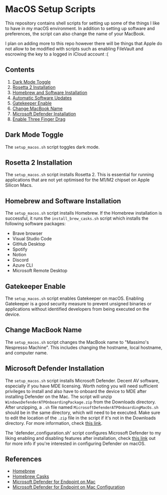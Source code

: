 # MacOS Setup Scripts

This repository contains shell scripts for setting up some of the things I like to have in my macOS environment. In addition to setting up software and preferences, the script can also change the name of your MacBook.

I plan on adding more to this repo however there will be things that Apple do not allow to be modified with scripts such as enabling FileVault and escrowing the key to a logged in iCloud account :(

## Contents

1. [Dark Mode Toggle](#dark-mode-toggle)
2. [Rosetta 2 Installation](#rosetta-2-installation)
3. [Homebrew and Software Installation](#homebrew-and-software-installation)
4. [Automatic Software Updates](#automatic-software-updates)
5. [Gatekeeper Enable](#gatekeeper-enable)
6. [Change MacBook Name](#change-macbook-name)
7. [Microsoft Defender Installation](#microsoft-defender-installation)
8. [Enable Three Finger Drag](#enable-three-finger-drag)

## Dark Mode Toggle

The `setup_macos.sh` script toggles dark mode. 

## Rosetta 2 Installation

The `setup_macos.sh` script installs Rosetta 2. This is essential for running applications that are not yet optimised for the M1/M2 chipset on Apple Silicon Macs.

## Homebrew and Software Installation

The `setup_macos.sh` script installs Homebrew. If the Homebrew installation is successful, it runs the `install_brew_casks.sh` script which installs the following software packages:

- Brave browser
- Visual Studio Code
- GitHub Desktop
- Spotify
- Notion
- Discord
- Azure CLI
- Microsoft Remote Desktop

## Gatekeeper Enable

The `setup_macos.sh` script enables Gatekeeper on macOS. Enabling Gatekeeper is a good security measure to prevent unsigned binaries or applications without identified developers from being executed on the device.

## Change MacBook Name

The `setup_macos.sh` script changes the MacBook name to "Massimo's Nespresso Machine". This includes changing the hostname, local hostname, and computer name.

## Microsoft Defender Installation

The `setup_macos.sh` script installs Microsoft Defender. Decent AV software, especially if you have MDE licensing. Worth noting you will need sufficient privileges to install and also have to onboard the device to MDE after installing Defender on the Mac. The script will unzip `WindowsDefenderATPOnboardingPackage.zip` from the Downloads directory. After unzipping, a `.sh` file named `MicrosoftDefenderATPOnboardingMacOs.sh` should be in the same directory, which will need to be executed. Make sure to edit the location of the `.zip` file in the script if it's not in the Downloads directory. For more information, check [this link](https://learn.microsoft.com/en-us/microsoft-365/security/defender-endpoint/mac-install-manually?view=o365-worldwide).

The 'defender_configuration.sh' script configures Microsoft Defender to my liking enabling and disabling features after installation, check [this link](https://docs.microsoft.com/en-us/microsoft-365/security/defender-endpoint/mac-configuration?view=o365-worldwide) out for more info if you're interested in configuring Defender on macOS.

## References

- [Homebrew](https://brew.sh/)
- [Homebrew Casks](https://formulae.brew.sh/cask/)
- [Microsoft Defender for Endpoint on Mac](https://docs.microsoft.com/en-us/microsoft-365/security/defender-endpoint/mac-install-manually?view=o365-worldwide)
- [Microsoft Defender for Endpoint on Mac Configuration](https://docs.microsoft.com/en-us/microsoft-365/security/defender-endpoint/mac-configuration?view=o365-worldwide)